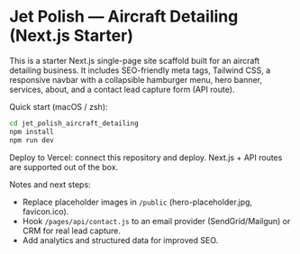 # Jet Polish — Aircraft Detailing (Next.js Starter)

This is a starter Next.js single-page site scaffold built for an aircraft detailing business. It includes SEO-friendly meta tags, Tailwind CSS, a responsive navbar with a collapsible hamburger menu, hero banner, services, about, and a contact lead capture form (API route).

Quick start (macOS / zsh):

```bash
cd jet_polish_aircraft_detailing
npm install
npm run dev
```

Deploy to Vercel: connect this repository and deploy. Next.js + API routes are supported out of the box.

Notes and next steps:
- Replace placeholder images in `/public` (hero-placeholder.jpg, favicon.ico).
- Hook `/pages/api/contact.js` to an email provider (SendGrid/Mailgun) or CRM for real lead capture.
- Add analytics and structured data for improved SEO.
